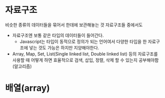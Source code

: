 # 자료구조

비슷한 종류의 데이터들을 묶어서 한데에 보관해놓는 것
자료구조들 중에서도

- 자료구조엔 보통 같은 타입의 데이터들이 들어간다.
  - Javascript는 타입이 동적으로 정의가 되는 언어여서 다양한 타입을 한 자료구조에 넣는 것도 가능은 하지만 지양해야한다.
- Array, Map, Set, List(Single linked list, Double linked list) 등의 자료구조를 사용할 때 어떻게 하면 효율적으로 검색, 삽입, 정렬, 삭제 할 수 있는지 공부해야함 (알고리즘)

# 배열(array)
